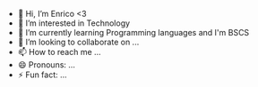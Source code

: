 - 👋 Hi, I’m Enrico <3
- 👀 I’m interested in Technology
- 🌱 I’m currently learning Programming languages and I'm BSCS
- 💞️ I’m looking to collaborate on ...
- 📫 How to reach me ...
- 😄 Pronouns: ...
- ⚡ Fun fact: ...

<!---
EnricoDungca/EnricoDungca is a ✨ special ✨ repository because its `README.md` (this file) appears on your GitHub profile.
You can click the Preview link to take a look at your changes.
--->
